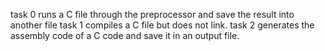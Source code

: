 task 0 runs a C file through the preprocessor and save the result into another file
task 1 compiles a C file but does not link.
task 2 generates the assembly code of a C code and save it in an output file.
